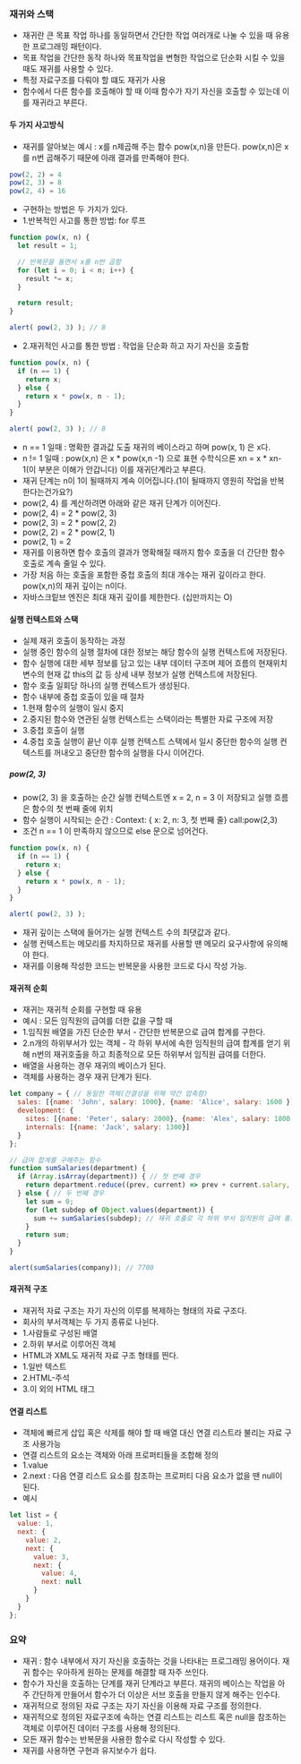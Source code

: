 ### 재귀와 스택
  * 재귀란 큰 목표 작업 하나를 동일하면서 간단한 작업 여러개로 나눌 수 있을 때 유용한 프로그래밍 패턴이다.
  * 목표 작업을 간단한 동작 하나와 목표작업을 변형한 작업으로 단순화 시킬 수 있을 때도 재귀를 사용할 수 있다.
  * 특정 자료구조를 다뤄야 할 떄도 재귀가 사용
  * 함수에서 다른 함수를 호출해야 할 때 이때 함수가 자기 자신을 호출할 수 있는데 이를 재귀라고 부른다.

#### 두 가지 사고방식
  * 재귀를 알아보는 예시 : x를 n제곱해 주는 함수 pow(x,n)을 만든다. pow(x,n)은 x를 n번 곱해주기 때문에 아래 결과를 만족해야 한다.
```js
pow(2, 2) = 4
pow(2, 3) = 8
pow(2, 4) = 16
```
  * 구현하는 방법은 두 가지가 있다.
  * 1.반복적인 사고를 통한 방법: for 루프
```js
function pow(x, n) {
  let result = 1;

  // 반복문을 돌면서 x를 n번 곱함
  for (let i = 0; i < n; i++) {
    result *= x;
  }

  return result;
}

alert( pow(2, 3) ); // 8
```
 * 2.재귀적인 사고를 통한 방법 : 작업을 단순화 하고 자기 자신을 호출함
```js
function pow(x, n) {
  if (n == 1) {
    return x;
  } else {
    return x * pow(x, n - 1);
  }
}

alert( pow(2, 3) ); // 8
```
 * n == 1 일때 : 명확한 결과값 도출 재귀의 베이스라고 하며 pow(x, 1) 은 x다.
 * n != 1 일때 : pow(x,n) 은 x * pow(x,n -1) 으로 표현 수학식으론 xn = x * xn-1(이 부분은 이해가 안갑니다) 이를 재귀단계라고 부른다.
 * 재귀 단계는 n이 1이 될때까지 계속 이어집니다.(1이 될때까지 영원히 작업을 반복한다는건가요?)
 * pow(2, 4) 를 계산하려면 아래와 같은 재귀 단계가 이어진다.
 * pow(2, 4) = 2 * pow(2, 3)
 * pow(2, 3) = 2 * pow(2, 2)
 * pow(2, 2) = 2 * pow(2, 1)
 * pow(2, 1) = 2 
 * 재귀를 이용하면 함수 호출의 결과가 명확해질 때까지 함수 호출을 더 간단한 함수 호출로 계속 줄일 수 있다.
 * 가장 처음 하는 호출을 포함한 중첩 호출의 최대 개수는 재귀 깊이라고 한다. pow(x,n)의 재귀 깊이는 n이다.
 * 자바스크맅브 엔진은 최대 재귀 깊이를 제한한다. (십만까지는 O) 

#### 실행 컨텍스트와 스택
 * 실제 재귀 호출이 동작하는 과정
 * 실행 중인 함수의 실행 절차에 대한 정보는 해당 함수의 실행 컨텍스트에 저장된다.
 * 함수 실행에 대한 세부 정보를 담고 있는 내부 데이터 구조며 제어 흐름의 현재위치 변수의 현재 값 this의 값 등 상세 내부 정보가 실행 컨텍스트에 저장된다.
 * 함수 호출 일회당 하나의 실행 컨텍스트가 생성된다.
 * 함수 내부에 중첩 호출이 있을 때 절차
 * 1.현재 함수의 실행이 일시 중지
 * 2.중지된 함수와 연관된 실행 컨텍스트는 스택이라는 특별한 자료 구조에 저장
 * 3.중첩 호출이 실행
 * 4.중첩 호출 실행이 끝난 이후 실행 컨텍스트 스택에서 일시 중단한 함수의 실행 컨텍스트를 꺼내오고 중단한 함수의 실행을 다시 이어간다.

##### pow(2, 3)
 * pow(2, 3) 을 호출하는 순간 실행 컨텍스트엔 x = 2, n = 3 이 저장되고 실행 흐름은 함수의 첫 번째 줄에 위치
 * 함수 실행이 시작되는 순간 : Context: { x: 2, n: 3, 첫 번째 줄} call:pow(2,3)
 * 조건 n == 1 이 만족하지 않으므로 else 문으로 넘어건다.
```js
function pow(x, n) {
  if (n == 1) {
    return x;
  } else {
    return x * pow(x, n - 1);
  }
}

alert( pow(2, 3) );
```
 * 재귀 깊이는 스택에 들어가는 실행 컨텍스트 수의 최댓값과 같다.
 * 실행 컨텍스트는 메모리를 차지하므로 재귀를 사용할 땐 메모리 요구사항에 유의해야 한다.
 * 재귀를 이용해 작성한 코드는 반복문을 사용한 코드로 다시 작성 가능.

#### 재귀적 순회
 * 재귀는 재귀적 순회를 구현할 때 유용
 * 예시 : 모든 임직원의 급여를 더한 값을 구할 때
 * 1.임직원 배열을 가진 단순한 부서 - 간단한 반복문으로 급여 합계를 구한다.
 * 2.n개의 하위부서가 있는 객체 - 각 하위 부서에 속한 임직원의 급여 합계를 얻기 위해 n번의 재귀호출을 하고 최종적으로 모든 하위부서 임직원 급여를 더한다.
 * 배열을 사용하는 경우 재귀의 베이스가 된다.
 * 객체를 사용하는 경우 재귀 단계가 된다.
```js
let company = { // 동일한 객체(간결성을 위해 약간 압축함)
  sales: [{name: 'John', salary: 1000}, {name: 'Alice', salary: 1600 }],
  development: {
    sites: [{name: 'Peter', salary: 2000}, {name: 'Alex', salary: 1800 }],
    internals: [{name: 'Jack', salary: 1300}]
  }
};

// 급여 합계를 구해주는 함수
function sumSalaries(department) {
  if (Array.isArray(department)) { // 첫 번째 경우
    return department.reduce((prev, current) => prev + current.salary, 0); // 배열의 요소를 합함
  } else { // 두 번째 경우
    let sum = 0;
    for (let subdep of Object.values(department)) {
      sum += sumSalaries(subdep); // 재귀 호출로 각 하위 부서 임직원의 급여 총합을 구함
    }
    return sum;
  }
}

alert(sumSalaries(company)); // 7700
```

#### 재귀적 구조
 * 재귀적 자료 구조는 자기 자신의 이루를 복제하는 형태의 자료 구조다.
 * 회사의 부서객체는 두 가지 종류로 나뉜다.
 * 1.사람들로 구성된 배열
 * 2.하위 부서로 이루어진 객체
 * HTML과 XML도 재귀적 자료 구조 형태를 띈다.
 * 1.일반 텍스트
 * 2.HTML-주석
 * 3.이 외의 HTML 태그

#### 연결 리스트
 * 객체에 빠르게 삽입 혹은 삭제를 해야 할 때 배열 대신 연결 리스트라 불리는 자료 구조 사용가능
 * 연결 리스트의 요소는 객체와 아래 프로퍼티들을 조합해 정의
 * 1.value
 * 2.next : 다음 연결 리스트 요소를 참조하는 프로퍼티 다음 요소가 없을 땐 null이 된다.
 * 예시 
```js
let list = {
  value: 1,
  next: {
    value: 2,
    next: {
      value: 3,
      next: {
        value: 4,
        next: null
      }
    }
  }
};
```

### 요약
 * 재귀 : 함수 내부에서 자기 자신을 호출하는 것을 나타내는 프로그래밍 용어이다. 재귀 함수는 우아하게 원하는 문제를 해결할 때 자주 쓰인다.
 * 함수가 자신을 호출하는 단계를 재귀 단계라고 부른다. 재귀의 베이스는 작업을 아주 간단하게 만들어서 함수가 더 이상은 서브 호출을 만들지 않게 해주는 인수다.
 * 재귀적으로 정의된 자료 구조는 자기 자신을 이용해 자료 구조를 정의한다.
 * 재귀적으로 정의된 자료구조에 속하는 연결 리스트는 리스트 혹은 null을 참조하는 객체로 이루어진 데이터 구조를 사용해 정의된다.
 * 모든 재귀 함수는 반복문을 사용한 함수로 다시 작성할 수 있다. 
 * 재귀를 사용하면 구현과 유지보수가 쉽다.
